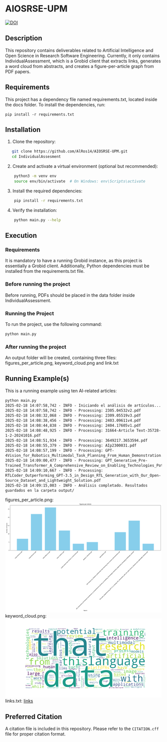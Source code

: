 # AIOSRSE-UPM
[![DOI](https://zenodo.org/badge/DOI/10.5281/zenodo.14889324.svg)](https://doi.org/10.5281/zenodo.14889324)

## Description
This repository contains deliverables related to Artificial Intelligence and Open Science in Research Software Engineering. Currently, it only contains IndividualAssessment, which is a Grobid client that extracts links, generates a word cloud from abstracts, and creates a figure-per-article graph from PDF papers.

## Requirements
This project has a dependency file named requirements.txt, located inside the docs folder. To install the dependencies, run:

    pip install -r requirements.txt

## Installation
1. Clone the repository:
```bash
   git clone https://github.com/AlRos14/AIOSRSE-UPM.git
   cd IndividualAssesment
```

2. Create and activate a virtual environment (optional but recommended):
```bash
    python3 -m venv env
    source env/bin/activate  # On Windows: env\Scripts\activate
```

3. Install the required dependencies:
```bash
    pip install -r requirements.txt
```

4. Verify the installation:
```bash
    python main.py --help
```

## Execution

### Requirements
It is mandatory to have a running Grobid instance, as this project is essentially a Grobid client.
Additionally, Python dependencies must be installed from the requirements.txt file.

### Before running the project
Before running, PDFs should be placed in the data folder inside IndividualAssessment.

### Running the Project
To run the project, use the following command:
```bash
python main.py
```

### After running the project
An output folder will be created, containing three files: figures_per_article.png, keyword_cloud.png and link.txt

## Running Example(s)
This is a running example using ten AI-related articles:

    python main.py       
    2025-02-18 14:07:58,742 - INFO - Iniciando el análisis de artículos...
    2025-02-18 14:07:58,742 - INFO - Processing: 2305.04532v2.pdf
    2025-02-18 14:08:32,068 - INFO - Processing: 2309.05519v3.pdf
    2025-02-18 14:08:38,456 - INFO - Processing: 2403.09611v4.pdf
    2025-02-18 14:08:44,838 - INFO - Processing: 2404.17605v1.pdf
    2025-02-18 14:08:48,925 - INFO - Processing: 31664-Article Text-35728-1-2-20241016.pdf
    2025-02-18 14:08:51,934 - INFO - Processing: 3649217.3653594.pdf
    2025-02-18 14:08:55,379 - INFO - Processing: AIp2300031.pdf
    2025-02-18 14:08:57,199 - INFO - Processing: GPT-4Vision_for_Robotics_Multimodal_Task_Planning_From_Human_Demonstration.pdf
    2025-02-18 14:09:00,477 - INFO - Processing: GPT_Generative_Pre-Trained_Transformer_A_Comprehensive_Review_on_Enabling_Technologies_Potential_Applications_Emerging_Challenges_and.pdf
    2025-02-18 14:09:10,667 - INFO - Processing: RTLCoder_Outperforming_GPT-3.5_in_Design_RTL_Generation_with_Our_Open-Source_Dataset_and_Lightweight_Solution.pdf
    2025-02-18 14:09:15,003 - INFO - Análisis completado. Resultados guardados en la carpeta output/

figures_per_article.png:
![alt text](IndividualAssessment/output/figures_per_article.png)
keyword_cloud.png:
![alt text](IndividualAssessment/output/keyword_cloud.png)
links.txt:
[links](IndividualAssessment/output/links.txt)

## Preferred Citation
A citation file is included in this repository. Please refer to the `CITATION.cff` file for proper citation format.

